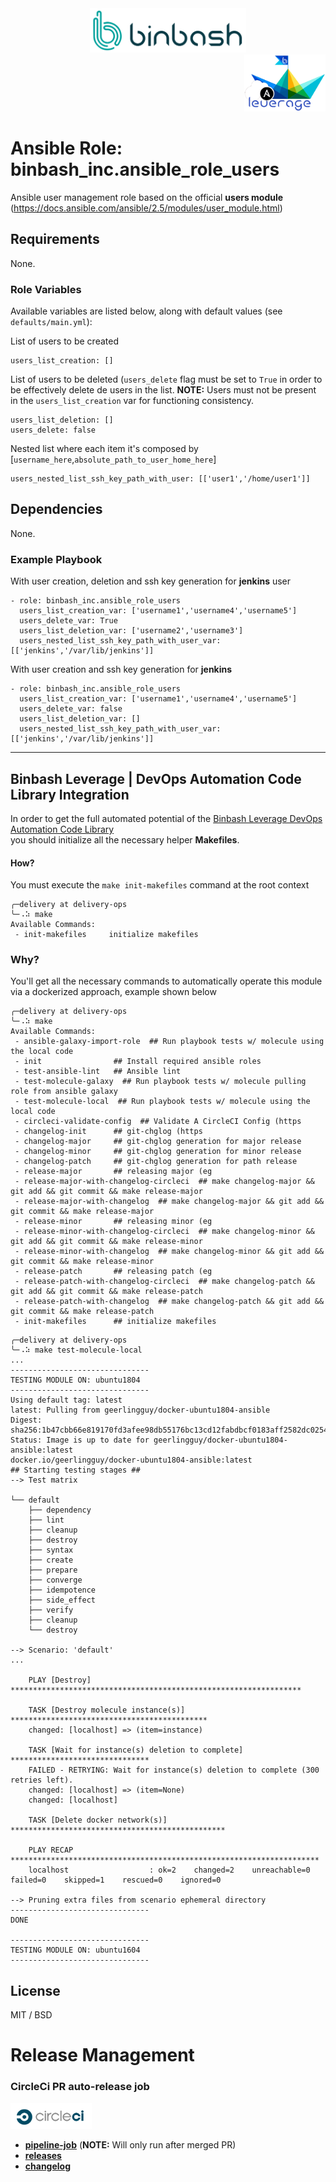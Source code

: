 <div align="center">
    <img src="./%40doc/figures/binbash-logo.png" 
    alt="binbash" width="250"/>
</div>
<div align="right">
  <img src="./%40doc/figures/binbash-leverage-ansible-logo.png"
  alt="leverage" width="130"/>
</div>

# Ansible Role: binbash_inc.ansible_role_users

Ansible user management role based on the official **users module** (https://docs.ansible.com/ansible/2.5/modules/user_module.html)

## Requirements

None.

### Role Variables

Available variables are listed below, along with default values (see `defaults/main.yml`):

List of users to be created

```
users_list_creation: []
```

List of users to be deleted (`users_delete` flag must be set to `True` in order to be effectively delete de users in the list.
**NOTE:** Users must not be present in the `users_list_creation` var for functioning consistency.
```
users_list_deletion: []
users_delete: false
```

Nested list where each item  it's composed by [`username_here`,`absolute_path_to_user_home_here`]
```
users_nested_list_ssh_key_path_with_user: [['user1','/home/user1']]
```

## Dependencies

None.

### Example Playbook

With user creation, deletion and ssh key generation for **jenkins** user
```
- role: binbash_inc.ansible_role_users
  users_list_creation_var: ['username1','username4','username5']
  users_delete_var: True
  users_list_deletion_var: ['username2','username3']
  users_nested_list_ssh_key_path_with_user_var: [['jenkins','/var/lib/jenkins']]
```

With user creation and ssh key generation for **jenkins**
```
- role: binbash_inc.ansible_role_users
  users_list_creation_var: ['username1','username4','username5']
  users_delete_var: false
  users_list_deletion_var: []
  users_nested_list_ssh_key_path_with_user_var: [['jenkins','/var/lib/jenkins']]
```

---
## Binbash Leverage | DevOps Automation Code Library Integration

In order to get the full automated potential of the
[Binbash Leverage DevOps Automation Code Library](https://leverage.binbash.com.ar/how-it-works/code-library/code-library/)  
you should initialize all the necessary helper **Makefiles**.

#### How?
You must execute the `make init-makefiles` command  at the root context

```shell
╭─delivery at delivery-ops
╰─⠠⠵ make
Available Commands:
 - init-makefiles     initialize makefiles

```

### Why?
You'll get all the necessary commands to automatically operate this module via a dockerized approach,
example shown below

```shell
╭─delivery at delivery-ops
╰─⠠⠵ make
Available Commands:
 - ansible-galaxy-import-role  ## Run playbook tests w/ molecule using the local code
 - init                ## Install required ansible roles
 - test-ansible-lint   ## Ansible lint
 - test-molecule-galaxy  ## Run playbook tests w/ molecule pulling role from ansible galaxy
 - test-molecule-local  ## Run playbook tests w/ molecule using the local code
 - circleci-validate-config  ## Validate A CircleCI Config (https
 - changelog-init      ## git-chglog (https
 - changelog-major     ## git-chglog generation for major release
 - changelog-minor     ## git-chglog generation for minor release
 - changelog-patch     ## git-chglog generation for path release
 - release-major       ## releasing major (eg
 - release-major-with-changelog-circleci  ## make changelog-major && git add && git commit && make release-major
 - release-major-with-changelog  ## make changelog-major && git add && git commit && make release-major
 - release-minor       ## releasing minor (eg
 - release-minor-with-changelog-circleci  ## make changelog-minor && git add && git commit && make release-minor
 - release-minor-with-changelog  ## make changelog-minor && git add && git commit && make release-minor
 - release-patch       ## releasing patch (eg
 - release-patch-with-changelog-circleci  ## make changelog-patch && git add && git commit && make release-patch
 - release-patch-with-changelog  ## make changelog-patch && git add && git commit && make release-patch
 - init-makefiles      ## initialize makefiles
```

```shell
╭─delivery at delivery-ops
╰─⠠⠵ make test-molecule-local 
...
-------------------------------
TESTING MODULE ON: ubuntu1804
-------------------------------
Using default tag: latest
latest: Pulling from geerlingguy/docker-ubuntu1804-ansible
Digest: sha256:1b47cbb66e819170fd3afee98db55176bc13cd12fabdbcf0183aff2582dc0254
Status: Image is up to date for geerlingguy/docker-ubuntu1804-ansible:latest
docker.io/geerlingguy/docker-ubuntu1804-ansible:latest
## Starting testing stages ##
--> Test matrix
    
└── default
    ├── dependency
    ├── lint
    ├── cleanup
    ├── destroy
    ├── syntax
    ├── create
    ├── prepare
    ├── converge
    ├── idempotence
    ├── side_effect
    ├── verify
    ├── cleanup
    └── destroy
    
--> Scenario: 'default'
...
    
    PLAY [Destroy] *****************************************************************
    
    TASK [Destroy molecule instance(s)] ********************************************
    changed: [localhost] => (item=instance)
    
    TASK [Wait for instance(s) deletion to complete] *******************************
    FAILED - RETRYING: Wait for instance(s) deletion to complete (300 retries left).
    changed: [localhost] => (item=None)
    changed: [localhost]
    
    TASK [Delete docker network(s)] ************************************************
    
    PLAY RECAP *********************************************************************
    localhost                  : ok=2    changed=2    unreachable=0    failed=0    skipped=1    rescued=0    ignored=0
    
--> Pruning extra files from scenario ephemeral directory
-------------------------------
DONE

-------------------------------
TESTING MODULE ON: ubuntu1604
-------------------------------
```

## License

MIT / BSD

# Release Management
### CircleCi PR auto-release job

<div align="left">
  <img src="./%40doc/figures/circleci-logo.png" alt="circleci" width="130"/>
</div>

- [**pipeline-job**](https://app.circleci.com/pipelines/github/binbashar/ansible-role-users) (**NOTE:** Will only run after merged PR)
- [**releases**](https://github.com/binbashar/ansible-role-users/releases) 
- [**changelog**](https://github.com/binbashar/ansible-role-users/blob/master/CHANGELOG.md) 
